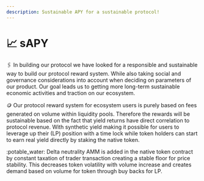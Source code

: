 ```yaml
---
description: Sustainable APY for a sustainable protocol!
---
```


# 📈 sAPY

:paperclips: In building our protocol we have looked for a responsible and sustainable way to build our protocol reward system. While also taking social and governance considerations into account when deciding on parameters of our product. Our goal leads us to getting more long-term sustainable economic activities and traction on our ecosystem.

:coin: Our protocol reward system for ecosystem users is purely based on fees generated on volume within liquidity pools. Therefore the rewards will be sustainable based on the fact that yield returns have direct correlation to protocol revenue. With synthetic yield making it possible for users to leverage up their (LP) position with a time lock while token holders can start to earn real yield directly by staking the native token.&#x20;

:potable\_water: Delta neutrality AMM is added in the native token contract by constant taxation of trader transaction creating a stable floor for price stability. This decreases token volatility with volume increase and creates demand based on volume for token through buy backs for LP.
